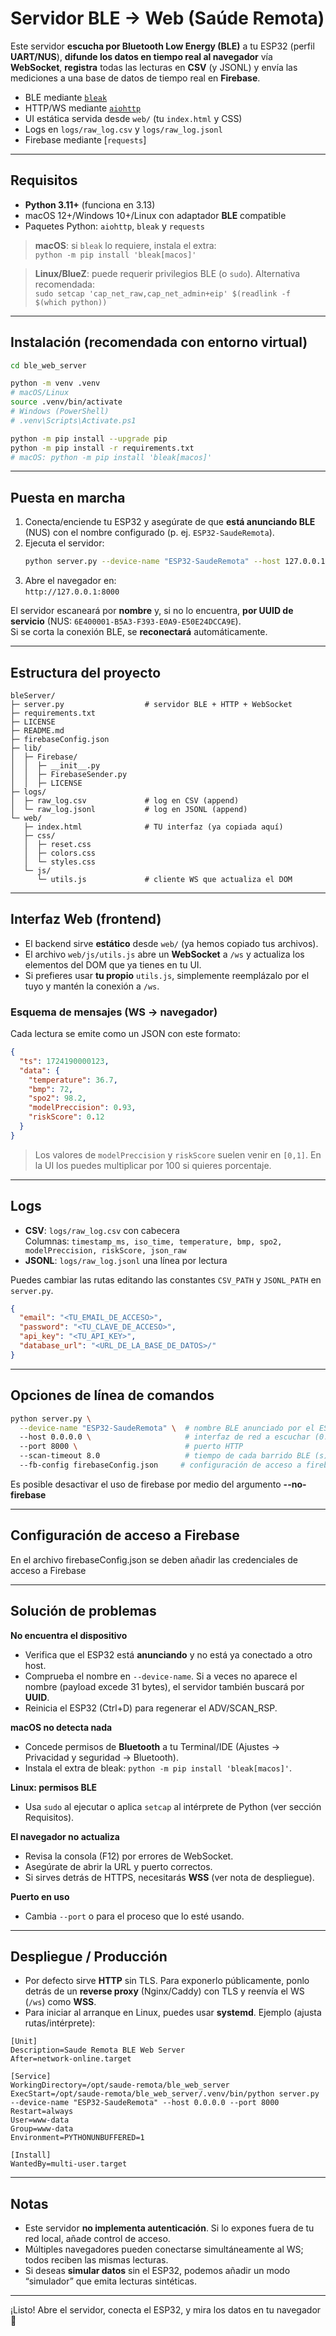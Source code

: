 # Servidor BLE → Web (Saúde Remota)

Este servidor **escucha por Bluetooth Low Energy (BLE)** a tu ESP32 (perfil **UART/NUS**), 
**difunde los datos en tiempo real al navegador** vía **WebSocket**, **registra** todas las lecturas en **CSV** (y JSONL) y envía las mediciones a una base de datos de tiempo real en **Firebase**.

- BLE mediante [`bleak`](https://github.com/hbldh/bleak)
- HTTP/WS mediante [`aiohttp`](https://docs.aiohttp.org/)
- UI estática servida desde `web/` (tu `index.html` y CSS)
- Logs en `logs/raw_log.csv` y `logs/raw_log.jsonl`
- Firebase mediante [`requests`]

---

## Requisitos

- **Python 3.11+** (funciona en 3.13)
- macOS 12+/Windows 10+/Linux con adaptador **BLE** compatible
- Paquetes Python: `aiohttp`, `bleak` y `requests`

> **macOS**: si `bleak` lo requiere, instala el extra:  
> `python -m pip install 'bleak[macos]'`

> **Linux/BlueZ**: puede requerir privilegios BLE (o `sudo`). Alternativa recomendada:  
> `sudo setcap 'cap_net_raw,cap_net_admin+eip' $(readlink -f $(which python))`

---

## Instalación (recomendada con entorno virtual)

```bash
cd ble_web_server

python -m venv .venv
# macOS/Linux
source .venv/bin/activate
# Windows (PowerShell)
# .venv\Scripts\Activate.ps1

python -m pip install --upgrade pip
python -m pip install -r requirements.txt
# macOS: python -m pip install 'bleak[macos]'
```

---

## Puesta en marcha

1. Conecta/enciende tu ESP32 y asegúrate de que **está anunciando BLE** (NUS) con el nombre configurado (p. ej. `ESP32-SaudeRemota`).  
2. Ejecuta el servidor:
   ```bash
   python server.py --device-name "ESP32-SaudeRemota" --host 127.0.0.1 --port 8000
   ```
3. Abre el navegador en:  
   `http://127.0.0.1:8000`

El servidor escaneará por **nombre** y, si no lo encuentra, **por UUID de servicio** (NUS: `6E400001-B5A3-F393-E0A9-E50E24DCCA9E`).  
Si se corta la conexión BLE, se **reconectará** automáticamente.

---

## Estructura del proyecto

```
bleServer/
├─ server.py                  # servidor BLE + HTTP + WebSocket
├─ requirements.txt
├─ LICENSE
├─ README.md
├─ firebaseConfig.json
├─ lib/
│  ├─ Firebase/
│  │  ├─ __init__.py
│  │  ├─ FirebaseSender.py
│  │  ├─ LICENSE
├─ logs/
│  ├─ raw_log.csv             # log en CSV (append)
│  └─ raw_log.jsonl           # log en JSONL (append)
└─ web/
   ├─ index.html              # TU interfaz (ya copiada aquí)
   ├─ css/
   │  ├─ reset.css
   │  ├─ colors.css
   │  └─ styles.css
   └─ js/
      └─ utils.js             # cliente WS que actualiza el DOM
```

---

## Interfaz Web (frontend)

- El backend sirve **estático** desde `web/` (ya hemos copiado tus archivos).  
- El archivo `web/js/utils.js` abre un **WebSocket** a `/ws` y actualiza los elementos del DOM que ya tienes en tu UI.
- Si prefieres usar **tu propio** `utils.js`, simplemente reemplázalo por el tuyo y mantén la conexión a `/ws`.

### Esquema de mensajes (WS → navegador)

Cada lectura se emite como un JSON con este formato:

```json
{
  "ts": 1724190000123,
  "data": {
    "temperature": 36.7,
    "bmp": 72,
    "spo2": 98.2,
    "modelPreccision": 0.93,
    "riskScore": 0.12
  }
}
```

> Los valores de `modelPreccision` y `riskScore` suelen venir en `[0,1]`. En la UI los puedes multiplicar por 100 si quieres porcentaje.

---

## Logs

- **CSV**: `logs/raw_log.csv` con cabecera  
  Columnas: `timestamp_ms, iso_time, temperature, bmp, spo2, modelPreccision, riskScore, json_raw`
- **JSONL**: `logs/raw_log.jsonl` una línea por lectura

Puedes cambiar las rutas editando las constantes `CSV_PATH` y `JSONL_PATH` en `server.py`.

```json
{
  "email": "<TU_EMAIL_DE_ACCESO>",
  "password": "<TU_CLAVE_DE_ACCESO>",
  "api_key": "<TU_API_KEY>",
  "database_url": "<URL_DE_LA_BASE_DE_DATOS>/"
}
```

---

## Opciones de línea de comandos

```bash
python server.py \
  --device-name "ESP32-SaudeRemota" \  # nombre BLE anunciado por el ESP32
  --host 0.0.0.0 \                     # interfaz de red a escuchar (0.0.0.0 = todas)
  --port 8000 \                        # puerto HTTP
  --scan-timeout 8.0                   # tiempo de cada barrido BLE (s)
  --fb-config firebaseConfig.json     # configuración de acceso a firebase

```

Es posible desactivar el uso de firebase por medio del argumento **--no-firebase** 

---

## Configuración de acceso a Firebase
En el archivo firebaseConfig.json se deben añadir las credenciales de acceso a Firebase


---

## Solución de problemas

**No encuentra el dispositivo**
- Verifica que el ESP32 está **anunciando** y no está ya conectado a otro host.
- Comprueba el nombre en `--device-name`. Si a veces no aparece el nombre (payload excede 31 bytes), el servidor también buscará por **UUID**.
- Reinicia el ESP32 (Ctrl+D) para regenerar el ADV/SCAN_RSP.

**macOS no detecta nada**
- Concede permisos de **Bluetooth** a tu Terminal/IDE (Ajustes → Privacidad y seguridad → Bluetooth).
- Instala el extra de bleak: `python -m pip install 'bleak[macos]'`.

**Linux: permisos BLE**
- Usa `sudo` al ejecutar o aplica `setcap` al intérprete de Python (ver sección Requisitos).

**El navegador no actualiza**
- Revisa la consola (F12) por errores de WebSocket.
- Asegúrate de abrir la URL y puerto correctos.
- Si sirves detrás de HTTPS, necesitarás **WSS** (ver nota de despliegue).

**Puerto en uso**
- Cambia `--port` o para el proceso que lo esté usando.

---

## Despliegue / Producción

- Por defecto sirve **HTTP** sin TLS. Para exponerlo públicamente, ponlo detrás de un **reverse proxy** (Nginx/Caddy) con TLS y reenvía el WS (`/ws`) como **WSS**.
- Para iniciar al arranque en Linux, puedes usar **systemd**. Ejemplo (ajusta rutas/intérprete):

```
[Unit]
Description=Saude Remota BLE Web Server
After=network-online.target

[Service]
WorkingDirectory=/opt/saude-remota/ble_web_server
ExecStart=/opt/saude-remota/ble_web_server/.venv/bin/python server.py --device-name "ESP32-SaudeRemota" --host 0.0.0.0 --port 8000
Restart=always
User=www-data
Group=www-data
Environment=PYTHONUNBUFFERED=1

[Install]
WantedBy=multi-user.target
```

---

## Notas

- Este servidor **no implementa autenticación**. Si lo expones fuera de tu red local, añade control de acceso.
- Múltiples navegadores pueden conectarse simultáneamente al WS; todos reciben las mismas lecturas.
- Si deseas **simular datos** sin el ESP32, podemos añadir un modo “simulador” que emita lecturas sintéticas.

---


¡Listo! Abre el servidor, conecta el ESP32, y mira los datos en tu navegador 🎉
